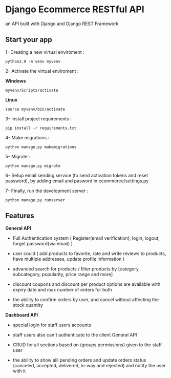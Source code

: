 
# Django Ecommerce RESTful API

an API built with Django and Django REST Framework  




## Start your app

1- Creating a new virtual enviroment :
```
python3.9 -m venv myvenv
```

2- Activate the virtual enviroment :

**Windows**
```
myvenv/Scripts/activate
```

**Linux**
```
source myvenv/bin/activate
```

3- Install project requirements :
```
pip install -r requirements.txt
```

4- Make migrations :
```
python manage.py makemigrations
```

5- Migrate :
```
python manage.py migrate
```
6- Setup email sending service (to send activation tokens and reset password), by adding email and pasword in ecommerce/settings.py

7- Finally, run the development server :
```
python manage.py runserver 
```


## Features

**General API**
+ Full Authentication system ( Register(email verification), login, logout, forget
password{via email) )

+ user could ( add products to favorite, rate and write reviews to products, have
multiple addresses, update profile information )

+ advanced search for products / filter products by [category, subcategory, popularity,
price range and more]

+ discount coupons and discount per product options are available with expiry date
and max number of orders for both

+ the ability to confirm orders by user, and cancel without affecting the stock quantity

**Dashboard API**
+ special login for staff users accounts

+ staff users also can't authenticate to the client General API
+ CRUD for all sections based on (groups permissions) given to the staff user

+ the ability to show alll pending orders and update orders status (canceled, accepted,
delivered, in-way and rejected) and notify the user with it

